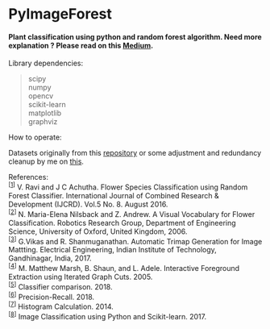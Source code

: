 # PyImageForest

#### Plant classification using python and random forest algorithm. Need more explanation ? Please read on this [Medium]().

Library dependencies:
> scipy <br>
> numpy <br>
> opencv <br>
> scikit-learn <br>
> matplotlib <br>
> graphviz <br>

How to operate:

Datasets originally from this [repository](http://www.robots.ox.ac.uk/~vgg/data/flowers/17/index.html) or some adjustment and redundancy cleanup by me on [this](https://bit.ly/2GsQJyD).

References:<br>
<sup>[[1](http://www.ijcrd.com/files/Vol_5_issue_8/y13.pdf)]</sup> V. Ravi and J C Achutha. Flower Species Classification using Random Forest Classifier. International Journal of Combined Research & Development (IJCRD). Vol.5 No. 8. August 2016.<br>
<sup>[[2](https://www.ics.uci.edu/~welling/teaching/273ASpring09/nilsback06.pdf)]</sup> N. Maria-Elena Nilsback and Z. Andrew. A Visual Vocabulary for Flower Classification. Robotics Research Group, Department of Engineering Science, University of Oxford, United Kingdom, 2006.<br>
<sup>[[3](https://www.semanticscholar.org/paper/Automatic-trimap-generation-for-image-matting-Gupta-Raman/3c22918664c4ef27742cea2a5ec67c24a0c6dd90)]</sup> G.Vikas and R. Shanmuganathan. Automatic Trimap Generation for Image
Mattting. Electrical Engineering, Indian Institute of Technology, Gandhinagar, India, 2017.<br>
<sup>[[4](http://www.cs.ru.ac.za/research/g02m1682/)]</sup> M. Matthew Marsh, B. Shaun, and L. Adele. Interactive Foreground Extraction using Iterated Graph Cuts. 2005.<br>
<sup>[[5](http://scikit-learn.org/stable/auto_examples/classification/plot_classifier_comparison.html#sphx-glr-auto-examples-classification-plot-classifier-comparison-py)]</sup> Classifier comparison. 2018.<br>
<sup>[[6](http://scikit-learn.org/stable/auto_examples/model_selection/plot_precision_recall.html)]</sup> Precision-Recall. 2018.<br>
<sup>[[7](https://docs.opencv.org/2.4/doc/tutorials/imgproc/histograms/histogram_calculation/histogram_calculation.html)]</sup> Histogram Calculation. 2014.<br>
<sup>[[8](https://gogul09.github.io/software/image-classification-python)]</sup> Image Classification using Python and Scikit-learn. 2017.<br>
